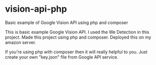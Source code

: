 # vision-api-php
Basic example of Google Vision API using php and composer

This is basic example Google Vision API. I used the We Detection in this project. Made this project using php and composer. Deployed this on my amazon server.

If you're using php with composer then it will really helpful to you. Just create your own "key.json" file from Google API service.
